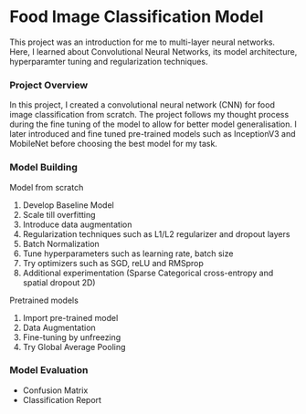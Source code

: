 # Food Image Classification Model

This project was an introduction for me to multi-layer neural networks. Here, I learned about Convolutional Neural Networks, its model architecture, hyperparamter tuning and regularization techniques. 

### Project Overview

In this project, I created a convolutional neural network (CNN) for food image classification from scratch. The project follows my thought process during the fine tuning of the model to allow for better model generalisation. I later introduced and fine tuned pre-trained models such as InceptionV3 and MobileNet before choosing the best model for my task.

### Model Building
Model from scratch
1) Develop Baseline Model
2) Scale till overfitting
3) Introduce data augmentation
4) Regularization techniques such as L1/L2 regularizer and dropout layers
5) Batch Normalization
6) Tune hyperparameters such as learning rate, batch size
7) Try optimizers such as SGD, reLU and RMSprop
8) Additional experimentation (Sparse Categorical cross-entropy and spatial dropout 2D)

Pretrained models
1) Import pre-trained model
2) Data Augmentation
3) Fine-tuning by unfreezing
4) Try Global Average Pooling

### Model Evaluation
- Confusion Matrix
- Classification Report
